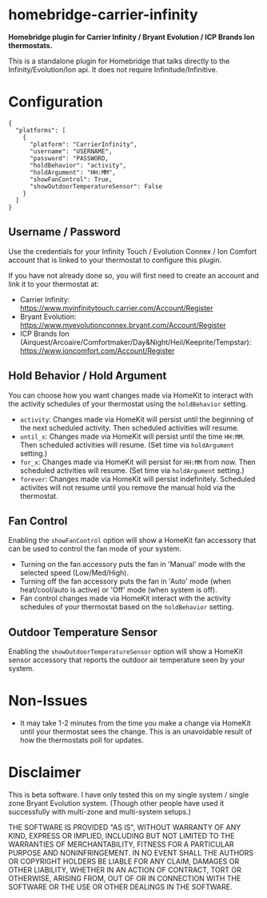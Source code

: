 # homebridge-carrier-infinity

**Homebridge plugin for Carrier Infinity / Bryant Evolution / ICP Brands Ion thermostats.**

This is a standalone plugin for Homebridge that talks directly to the Infinity/Evolution/Ion api. It does not require Infinitude/Infinitive.

# Configuration

```
{
  "platforms": [
    {
      "platform": "CarrierInfinity",
      "username": "USERNAME",
      "password": "PASSWORD,
      "holdBehavior": "activity",
      "holdArgument": "HH:MM",
      "showFanControl": True,
      "showOutdoorTemperatureSensor": False
    }
  ]
}
```

## Username / Password

Use the credentials for your Infinity Touch / Evolution Connex / Ion Comfort account that is linked to your thermostat to configure this plugin.

If you have not already done so, you will first need to create an account and link it to your thermostat at:
* Carrier Infinity: https://www.myinfinitytouch.carrier.com/Account/Register
* Bryant Evolution: https://www.myevolutionconnex.bryant.com/Account/Register
* ICP Brands Ion (Airquest/Arcoaire/Comfortmaker/Day&Night/Heil/Keeprite/Tempstar): https://www.ioncomfort.com/Account/Register

## Hold Behavior / Hold Argument

You can choose how you want changes made via HomeKit to interact with the activity schedules of your thermostat using the `holdBehavior` setting.

* `activity`: Changes made via HomeKit will persist until the beginning of the next scheduled activity. Then scheduled activities will resume.
* `until_x`: Changes made via HomeKit will persist until the time `HH:MM`. Then scheduled activities will resume. (Set time via `holdArgument` setting.)
* `for_x`: Changes made via HomeKit will persist for `HH:MM` from now. Then scheduled activities will resume. (Set time via `holdArgument` setting.)
* `forever`: Changes made via HomeKit will persist indefinitely. Scheduled activites will not resume until you remove the manual hold via the thermostat.

## Fan Control

Enabling the `showFanControl` option will show a HomeKit fan accessory that can be used to control the fan mode of your system.

* Turning on the fan accessory puts the fan in 'Manual' mode with the selected speed (Low/Med/High).
* Turning off the fan accessory puts the fan in 'Auto' mode (when heat/cool/auto is active) or 'Off' mode (when system is off).
* Fan control changes made via HomeKit interact with the activity schedules of your thermostat based on the `holdBehavior` setting.

## Outdoor Temperature Sensor

Enabling the `showOutdoorTemperatureSensor` option will show a HomeKit sensor accessory that reports the outdoor air temperature seen by your system.

# Non-Issues

* It may take 1-2 minutes from the time you make a change via HomeKit until your thermostat sees the change. This is an unavoidable result of how the thermostats poll for updates.

# Disclaimer

This is beta software. I have only tested this on my single system / single zone Bryant Evolution system. (Though other people have used it successfully with multi-zone and multi-system setups.)

THE SOFTWARE IS PROVIDED "AS IS", WITHOUT WARRANTY OF ANY KIND, EXPRESS OR
IMPLIED, INCLUDING BUT NOT LIMITED TO THE WARRANTIES OF MERCHANTABILITY,
FITNESS FOR A PARTICULAR PURPOSE AND NONINFRINGEMENT. IN NO EVENT SHALL THE
AUTHORS OR COPYRIGHT HOLDERS BE LIABLE FOR ANY CLAIM, DAMAGES OR OTHER
LIABILITY, WHETHER IN AN ACTION OF CONTRACT, TORT OR OTHERWISE, ARISING FROM,
OUT OF OR IN CONNECTION WITH THE SOFTWARE OR THE USE OR OTHER DEALINGS IN THE
SOFTWARE.
